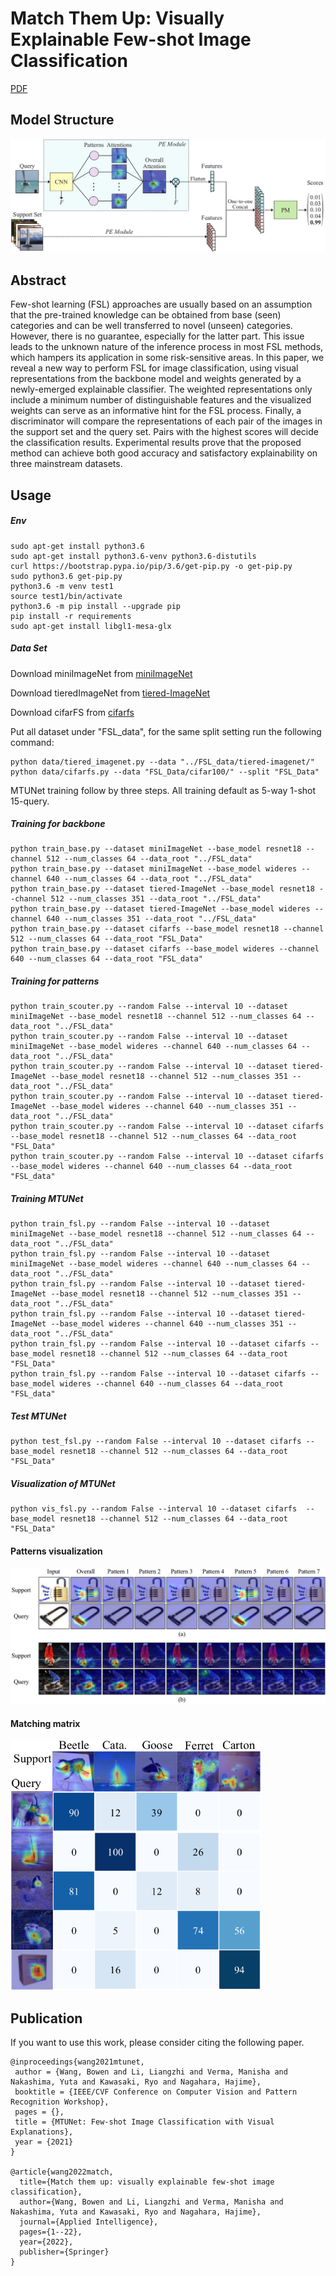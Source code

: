 # Match Them Up: Visually Explainable Few-shot Image Classification
[PDF](https://openaccess.thecvf.com/content/CVPR2021W/RCV/papers/Wang_MTUNet_Few-Shot_Image_Classification_With_Visual_Explanations_CVPRW_2021_paper.pdf)

## Model Structure
![Structure Figure](figs/overall.png)

## Abstract
Few-shot learning (FSL) approaches are usually based on an assumption that 
the pre-trained knowledge can be obtained from base (seen) categories and can 
be well transferred to novel (unseen) categories. However, there is no guarantee, especially 
for the latter part. This issue leads to the unknown nature of the inference process in most FSL 
methods, which hampers its application in some risk-sensitive areas. In this paper, we reveal a new 
way to perform FSL for image classification, using visual representations from the backbone model and weights 
generated by a newly-emerged explainable classifier. The weighted representations only include a minimum number 
of distinguishable features and the visualized weights can serve as an informative hint for the FSL process. 
Finally, a discriminator will compare the representations of each pair of the images in the support set and the 
query set. Pairs with the highest scores will decide the classification results. Experimental results prove that 
the proposed method can achieve both good accuracy and satisfactory explainability on three mainstream datasets.

## Usage

##### Env
```
sudo apt-get install python3.6
sudo apt-get install python3.6-venv python3.6-distutils
curl https://bootstrap.pypa.io/pip/3.6/get-pip.py -o get-pip.py
sudo python3.6 get-pip.py
python3.6 -m venv test1
source test1/bin/activate
python3.6 -m pip install --upgrade pip
pip install -r requirements
sudo apt-get install libgl1-mesa-glx
```

##### Data Set
Download miniImageNet from [miniImageNet](https://drive.google.com/open?id=0B3Irx3uQNoBMQ1FlNXJsZUdYWEE)

Download tieredImageNet from [tiered-ImageNet](https://drive.google.com/file/d/1g1aIDy2Ar_MViF2gDXFYDBTR-HYecV07/view)

Download cifarFS from [cifarfs](https://drive.google.com/file/d/1pTsCCMDj45kzFYgrnO67BWVbKs48Q3NI/view)

Put all dataset under "FSL_data", for the same split setting run the following command:

```
python data/tiered_imagenet.py --data "../FSL_data/tiered-imagenet/"
python data/cifarfs.py --data "FSL_Data/cifar100/" --split "FSL_Data"

```


MTUNet training follow by three steps. All training default as 5-way 1-shot 15-query.
##### Training for backbone
```
python train_base.py --dataset miniImageNet --base_model resnet18 --channel 512 --num_classes 64 --data_root "../FSL_data"
python train_base.py --dataset miniImageNet --base_model wideres --channel 640 --num_classes 64 --data_root "../FSL_data"
python train_base.py --dataset tiered-ImageNet --base_model resnet18 --channel 512 --num_classes 351 --data_root "../FSL_data"
python train_base.py --dataset tiered-ImageNet --base_model wideres --channel 640 --num_classes 351 --data_root "../FSL_data"
python train_base.py --dataset cifarfs --base_model resnet18 --channel 512 --num_classes 64 --data_root "FSL_Data"
python train_base.py --dataset cifarfs --base_model wideres --channel 640 --num_classes 64 --data_root "FSL_data"
```

##### Training for patterns
```
python train_scouter.py --random False --interval 10 --dataset miniImageNet --base_model resnet18 --channel 512 --num_classes 64 --data_root "../FSL_data"
python train_scouter.py --random False --interval 10 --dataset miniImageNet --base_model wideres --channel 640 --num_classes 64 --data_root "../FSL_data"
python train_scouter.py --random False --interval 10 --dataset tiered-ImageNet --base_model resnet18 --channel 512 --num_classes 351 --data_root "../FSL_data"
python train_scouter.py --random False --interval 10 --dataset tiered-ImageNet --base_model wideres --channel 640 --num_classes 351 --data_root "../FSL_data"
python train_scouter.py --random False --interval 10 --dataset cifarfs --base_model resnet18 --channel 512 --num_classes 64 --data_root "FSL_Data"
python train_scouter.py --random False --interval 10 --dataset cifarfs --base_model wideres --channel 640 --num_classes 64 --data_root "FSL_data"
```

##### Training MTUNet
```
python train_fsl.py --random False --interval 10 --dataset miniImageNet --base_model resnet18 --channel 512 --num_classes 64 --data_root "../FSL_data"
python train_fsl.py --random False --interval 10 --dataset miniImageNet --base_model wideres --channel 640 --num_classes 64 --data_root "../FSL_data"
python train_fsl.py --random False --interval 10 --dataset tiered-ImageNet --base_model resnet18 --channel 512 --num_classes 351 --data_root "../FSL_data"
python train_fsl.py --random False --interval 10 --dataset tiered-ImageNet --base_model wideres --channel 640 --num_classes 351 --data_root "../FSL_data"
python train_fsl.py --random False --interval 10 --dataset cifarfs --base_model resnet18 --channel 512 --num_classes 64 --data_root "FSL_Data"
python train_fsl.py --random False --interval 10 --dataset cifarfs --base_model wideres --channel 640 --num_classes 64 --data_root "FSL_data"
```

##### Test MTUNet
```
python test_fsl.py --random False --interval 10 --dataset cifarfs --base_model resnet18 --channel 512 --num_classes 64 --data_root "FSL_Data"
```

##### Visualization of MTUNet
```
python vis_fsl.py --random False --interval 10 --dataset cifarfs  --base_model resnet18 --channel 512 --num_classes 64 --data_root "FSL_Data"
```

#### Patterns visualization
![Patterns visualization](figs/patterns.png)

#### Matching matrix
<img src="figs/matrix.png" width="400" height="400" alt="matrix">

## Publication
If you want to use this work, please consider citing the following paper.
```
@inproceedings{wang2021mtunet,
 author = {Wang, Bowen and Li, Liangzhi and Verma, Manisha and Nakashima, Yuta and Kawasaki, Ryo and Nagahara, Hajime},
 booktitle = {IEEE/CVF Conference on Computer Vision and Pattern Recognition Workshop},
 pages = {},
 title = {MTUNet: Few-shot Image Classification with Visual Explanations},
 year = {2021}
}

@article{wang2022match,
  title={Match them up: visually explainable few-shot image classification},
  author={Wang, Bowen and Li, Liangzhi and Verma, Manisha and Nakashima, Yuta and Kawasaki, Ryo and Nagahara, Hajime},
  journal={Applied Intelligence},
  pages={1--22},
  year={2022},
  publisher={Springer}
}
```
